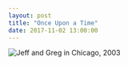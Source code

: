 ```yaml
---
layout: post
title: "Once Upon a Time"
date: 2017-11-02 13:00:00
---
```


<img src="{{site.github.url}}/files/2017/11/jeff-greg-chicago-2003.jpg" alt="Jeff and Greg in Chicago, 2003" />
